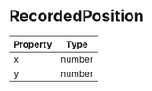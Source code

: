 # RecordedPosition

| Property | Type   |
| -------- | ------ |
| x        | number |
| y        | number |
